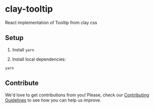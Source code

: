 # clay-tooltip

React implementation of Tooltip from clay css

## Setup

1. Install `yarn`

2. Install local dependencies:

```
yarn
```

## Contribute

We'd love to get contributions from you! Please, check our [Contributing Guidelines](https://github.com/liferay/clay/blob/master/CONTRIBUTING.md) to see how you can help us improve.
